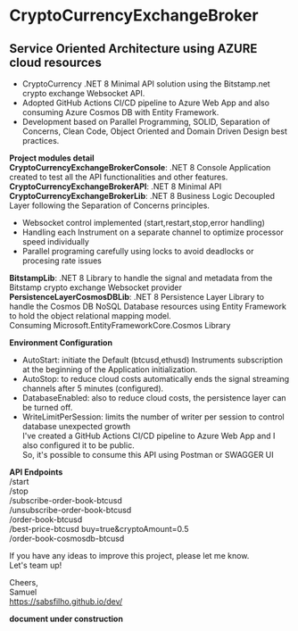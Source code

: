 # CryptoCurrencyExchangeBroker<br/>

## Service Oriented Architecture using AZURE cloud resources<br/>

- CryptoCurrency .NET 8 Minimal API solution using the Bitstamp.net crypto exchange Websocket API.<br/>
- Adopted GitHub Actions CI/CD pipeline to Azure Web App and also consuming Azure Cosmos DB with Entity Framework.<br/>
- Development based on Parallel Programming, SOLID, Separation of Concerns, Clean Code, Object Oriented and Domain Driven Design best practices.<br/>

__Project modules detail__<br/>
__CryptoCurrencyExchangeBrokerConsole__: .NET 8 Console Application created to test all the API functionalities and other features.<br/>
__CryptoCurrencyExchangeBrokerAPI__: .NET 8 Minimal API<br/>
__CryptoCurrencyExchangeBrokerLib__: .NET 8 Business Logic Decoupled Layer following the Separation of Concerns principles.<br/>
- Websocket control implemented (start,restart,stop,error handling)<br/>
- Handling each Instrument on a separate channel to optimize processor speed individually<br/>
- Parallel programing carefully using locks to avoid deadlocks or procesing rate issues<br/>

__BitstampLib__: .NET 8 Library to handle the signal and metadata from the Bitstamp crypto exchange Websocket provider<br/>
__PersistenceLayerCosmosDBLib__: .NET 8 Persistence Layer Library to handle the Cosmos DB NoSQL Database resources using Entity Framework to hold the object relational mapping model.<br/>
Consuming Microsoft.EntityFrameworkCore.Cosmos Library<br/>

__Environment Configuration__
  - AutoStart: initiate the Default (btcusd,ethusd) Instruments subscription at the beginning of the Application initialization.<br/>
  - AutoStop: to reduce cloud costs automatically ends the signal streaming channels after 5 minutes (configured).<br/>
  - DatabaseEnabled: also to reduce cloud costs, the persistence layer can be turned off.<br/>
  - WriteLimitPerSession: limits the number of writer per session to control database unexpected growth<br/>
I've created a GitHub Actions CI/CD pipeline to Azure Web App and I also configured it to be public.<br/>
So, it's possible to consume this API using Postman or SWAGGER UI<br/>

__API Endpoints__<br/>
/start<br/>
/stop<br/>
/subscribe-order-book-btcusd<br/>
/unsubscribe-order-book-btcusd<br/>
/order-book-btcusd<br/>
/best-price-btcusd buy=true&cryptoAmount=0.5<br/>
/order-book-cosmosdb-btcusd<br/>

If you have any ideas to improve this project, please let me know.<br/>
Let's team up!<br/>

Cheers,<br/>
Samuel<br/>
https://sabsfilho.github.io/dev/<br/>

**document under construction**
